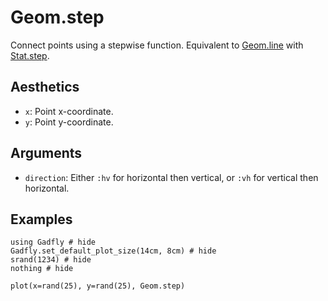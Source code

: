 # Geom.step

Connect points using a stepwise function. Equivalent to [Geom.line](@ref) with
[Stat.step](@ref).

## Aesthetics

  * `x`: Point x-coordinate.
  * `y`: Point y-coordinate.

## Arguments

  * `direction`: Either `:hv` for horizontal then vertical, or `:vh` for
    vertical then horizontal.

## Examples

```@example 1
using Gadfly # hide
Gadfly.set_default_plot_size(14cm, 8cm) # hide
srand(1234) # hide
nothing # hide
```

```@example 1
plot(x=rand(25), y=rand(25), Geom.step)
```
